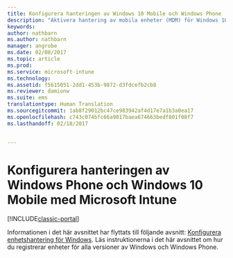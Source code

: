```yaml
---
title: Konfigurera hanteringen av Windows 10 Mobile och Windows Phone | Microsoft Docs
description: "Aktivera hantering av mobila enheter (MDM) för Windows 10 Mobile- eller Windows Phone-enheter med Microsoft Intune."
keywords: 
author: nathbarn
ms.author: nathbarn
manager: angrobe
ms.date: 02/08/2017
ms.topic: article
ms.prod: 
ms.service: microsoft-intune
ms.technology: 
ms.assetid: f5615051-2dd1-453b-9872-d3fdcefb2cb8
ms.reviewer: damionw
ms.suite: ems
translationtype: Human Translation
ms.sourcegitcommit: 1ab8f29012bc47ce983942af4d17e7a1b3a0ea17
ms.openlocfilehash: c743c074bfc66a9017baea674663bedf801f08f7
ms.lasthandoff: 02/18/2017


---
```



# <a name="set-up-windows-phone-and-windows-10-mobile-management-with-microsoft-intune"></a>Konfigurera hanteringen av Windows Phone och Windows 10 Mobile med Microsoft Intune

[!INCLUDE[classic-portal](../includes/classic-portal.md)]

Informationen i det här avsnittet har flyttats till följande avsnitt: [Konfigurera enhetshantering för Windows](set-up-windows-device-management-with-microsoft-intune.md). Läs instruktionerna i det här avsnittet om hur du registrerar enheter för alla versioner av Windows och Windows Phone.
